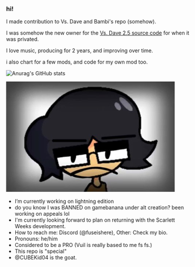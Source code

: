 ### hi!

I made contribution to Vs. Dave and Bambi's repo (somehow).

I was somehow the new owner for the [Vs. Dave 2.5 source code](https://github.com/fuseishere813/vsdave) for when it was privated.

I love music, producing for 2 years, and improving over time.

i also chart for a few mods, and code for my own mod too.

![Anurag's GitHub stats](https://github-readme-stats.vercel.app/api?username=FuseIsHere813&show_icons=true&theme=radical)

![HAHAHA!](shred.PNG)

- I’m currently working on lightning edition
- do you know I was BANNED on gamebanana under alt creation? been working on appeals lol
- I'm currently looking forward to plan on returning with the Scarlett Weeks development.
- How to reach me: Discord (@fuseishere), Other: Check my bio.
- Pronouns: he/him
- Considered to be a PRO (Vuil is really based to me fs fs.)
- This repo is "special"
- @CUBEKid04 is the goat.
